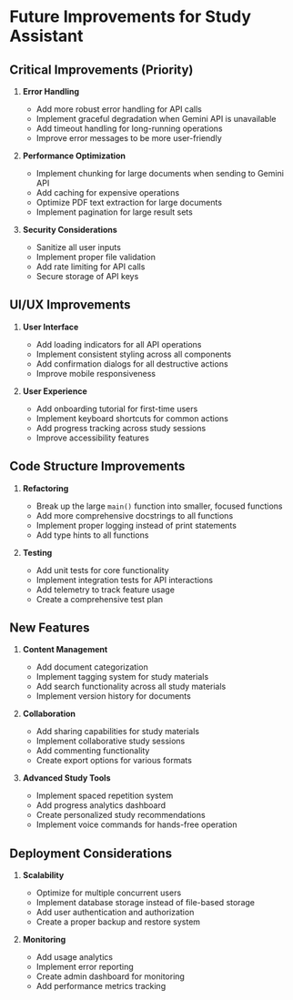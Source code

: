 # Future Improvements for Study Assistant

## Critical Improvements (Priority)
1. **Error Handling**
   - Add more robust error handling for API calls
   - Implement graceful degradation when Gemini API is unavailable
   - Add timeout handling for long-running operations
   - Improve error messages to be more user-friendly

2. **Performance Optimization**
   - Implement chunking for large documents when sending to Gemini API
   - Add caching for expensive operations
   - Optimize PDF text extraction for large documents
   - Implement pagination for large result sets

3. **Security Considerations**
   - Sanitize all user inputs
   - Implement proper file validation
   - Add rate limiting for API calls
   - Secure storage of API keys

## UI/UX Improvements
1. **User Interface**
   - Add loading indicators for all API operations
   - Implement consistent styling across all components
   - Add confirmation dialogs for all destructive actions
   - Improve mobile responsiveness

2. **User Experience**
   - Add onboarding tutorial for first-time users
   - Implement keyboard shortcuts for common actions
   - Add progress tracking across study sessions
   - Improve accessibility features

## Code Structure Improvements
1. **Refactoring**
   - Break up the large `main()` function into smaller, focused functions
   - Add more comprehensive docstrings to all functions
   - Implement proper logging instead of print statements
   - Add type hints to all functions

2. **Testing**
   - Add unit tests for core functionality
   - Implement integration tests for API interactions
   - Add telemetry to track feature usage
   - Create a comprehensive test plan

## New Features
1. **Content Management**
   - Add document categorization
   - Implement tagging system for study materials
   - Add search functionality across all study materials
   - Implement version history for documents

2. **Collaboration**
   - Add sharing capabilities for study materials
   - Implement collaborative study sessions
   - Add commenting functionality
   - Create export options for various formats

3. **Advanced Study Tools**
   - Implement spaced repetition system
   - Add progress analytics dashboard
   - Create personalized study recommendations
   - Implement voice commands for hands-free operation

## Deployment Considerations
1. **Scalability**
   - Optimize for multiple concurrent users
   - Implement database storage instead of file-based storage
   - Add user authentication and authorization
   - Create a proper backup and restore system

2. **Monitoring**
   - Add usage analytics
   - Implement error reporting
   - Create admin dashboard for monitoring
   - Add performance metrics tracking 
